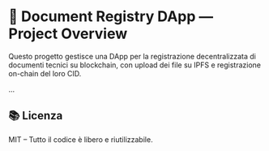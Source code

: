 # 🧾 Document Registry DApp — Project Overview

Questo progetto gestisce una DApp per la registrazione decentralizzata di documenti tecnici su blockchain, con upload dei file su IPFS e registrazione on-chain del loro CID.

...

## 📚 Licenza

MIT – Tutto il codice è libero e riutilizzabile.
